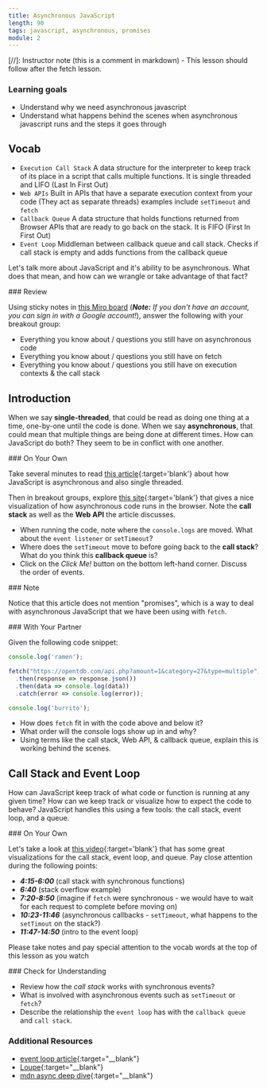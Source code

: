 ```yaml
---
title: Asynchronous JavaScript
length: 90
tags: javascript, asynchronous, promises
module: 2
---
```


[//]: Instructor note (this is a comment in markdown) - This lesson should follow after the fetch lesson.

### Learning goals
* Understand why we need asynchronous javascript
* Understand what happens behind the scenes when asynchronous javascript runs and the steps it goes through

## Vocab

- `Execution Call Stack` A data structure for the interpreter to keep track of its place in a script that calls multiple functions. It is single threaded and LIFO (Last In First Out)
- `Web APIs` Built in APIs that have a separate execution context from your code (They act as separate threads) examples include `setTimeout` and `fetch`
- `Callback Queue` A data structure that holds functions returned from Browser APIs that are ready to go back on the stack. It is FIFO (First In First Out)
- `Event Loop` Middleman between callback queue and call stack. Checks if call stack is empty and adds functions from the callback queue

Let's talk more about JavaScript and it's ability to be asynchronous. What does that mean, and how can we wrangle or take advantage of that fact?

<section class="call-to-action">
### Review

Using sticky notes in [this Miro board](https://miro.com/welcomeonboard/md6UlSJghj8KD6SmzW9oIDVhlh74slAAX6BrGrYtE656sxEtPwuR38KSuDAxa10Q) (_**Note:** If you don't have an account, you can sign in with a Google account!_), answer the following with your breakout group:
- Everything you know about / questions you still have on asynchronous code
- Everything you know about / questions you still have on fetch
- Everything you know about / questions you still have on execution contexts & the call stack
</section>

## Introduction

When we say **single-threaded**, that could be read as doing one thing at a time, one-by-one until the code is done. When we say **asynchronous**, that could mean that multiple things are being done at different times. How can JavaScript do both? They seem to be in conflict with one another.

<section class="call-to-action">
### On Your Own

Take several minutes to read [this article](https://dev.to/steelvoltage/if-javascript-is-single-threaded-how-is-it-asynchronous-56gd){:target='blank'} about how JavaScript is asynchronous and also single threaded.

Then in breakout groups, explore [this site](http://latentflip.com/loupe){:target='blank'} that gives a nice visualization of how asynchronous code runs in the browser.  Note the **call stack**  as well as the **Web API** the article discusses.

* When running the code, note where the `console.logs` are moved.  What about the `event listener` or `setTimeout`?
* Where does the `setTimeout` move to before going back to the **call stack**?  What do you think this **callback queue** is?
* Click on the *Click Me!* button on the bottom left-hand corner.  Discuss the order of events.
</section>

<section class="note">
### Note

Notice that this article does not mention "promises", which is a way to deal with asynchronous JavaScript that we have been using with `fetch`.
</section>

<section class="call-to-action">
### With Your Partner

Given the following code snippet:
```javascript
console.log('ramen');

fetch("https://opentdb.com/api.php?amount=1&category=27&type=multiple")
  .then(response => response.json())
  .then(data => console.log(data))
  .catch(error => console.log(error));

console.log('burrito');
```

* How does `fetch` fit in with the code above and below it? 
* What order will the console logs show up in and why?
* Using terms like the call stack, Web API, & callback queue, explain this is working behind the scenes.
</section>


## Call Stack and Event Loop

How can JavaScript keep track of what code or function is running at any given time? How can we keep track or visualize how to expect the code to behave? JavaScript handles this using a few tools: the call stack, event loop, and a queue.

<section class="call-to-action">
### On Your Own

Let's take a look at [this video](https://www.youtube.com/watch?v=8aGhZQkoFbQ){:target='blank'} that has some great visualizations for the call stack, event loop, and queue. Pay close attention during the following points:

* ***4:15-6:00*** (call stack with synchronous functions)
* ***6:40*** (stack overflow example)
* ***7:20-8:50*** (imagine if `fetch` were synchronous - we would have to wait for each request to complete before moving on)
* ***10:23-11:46*** (asynchronous callbacks - `setTimeout`, what happens to the `setTimout` on the stack?)
* ***11:47-14:50*** (intro to the event loop)

Please take notes and pay special attention to the vocab words at the top of this lesson as you watch
</section>

<section class="checks-for-understanding">
### Check for Understanding

* Review how the *call stack* works with synchronous events?
* What is involved with asynchronous events such as `setTimeout` or `fetch`?
* Describe the relationship the `event loop` has with the `callback queue` and `call stack`.
</section>

### Additional Resources
* [event loop article](https://www.educative.io/edpresso/what-is-an-event-loop-in-javascript){:target="\__blank"}
* [Loupe](http://latentflip.com/loupe){:target="\__blank"}
* [mdn async deep dive](https://developer.mozilla.org/en-US/docs/Learn/JavaScript/Asynchronous){:target="\__blank"}
